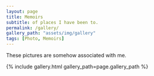 ```yaml
---
layout: page
title: Memoirs
subtitle: of places I have been to.
permalink: /gallery/
gallery_path: "assets/img/gallery"
tags: [Photo, Memoirs]
---
```


These pictures are somehow associated with me.


{% include gallery.html gallery_path=page.gallery_path %}
